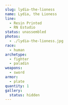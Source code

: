 ```yaml
---
slug: lydia-the-lioness
name: Lydia, the Lioness
line:
  - Resin Printed
  - RN Estudio
status: unassembled
photos:
  - ./lydia-the-lioness.jpg
race:
  - human
archetype:
  - fighter
  - paladin
weapons:
  - sword
armor:
  - plate
quantity: 1
gallery:
  status: hidden
---
```

